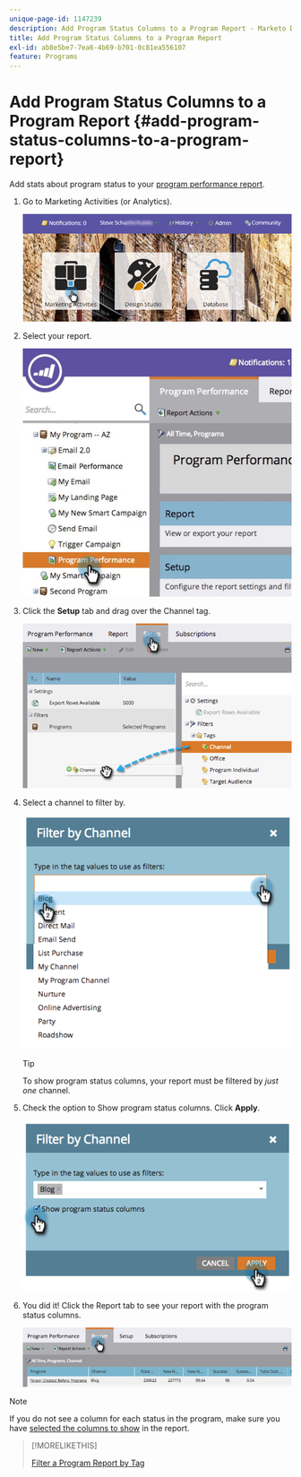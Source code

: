 ```yaml
---
unique-page-id: 1147239
description: Add Program Status Columns to a Program Report - Marketo Docs - Product Documentation
title: Add Program Status Columns to a Program Report
exl-id: ab8e5be7-7ea6-4b69-b701-0c81ea556107
feature: Programs
---
```

# Add Program Status Columns to a Program Report {#add-program-status-columns-to-a-program-report}

Add stats about program status to your [program performance report](/help/marketo/product-docs/core-marketo-concepts/programs/program-performance-report/create-a-program-performance-report.md).

1. Go to Marketing Activities (or Analytics).

   ![](assets/login-marketing-activities-2.png)

1. Select your report.

   ![](assets/emailperformance.jpg)

1. Click the **Setup** tab and drag over the Channel tag.

   ![](assets/image2014-9-23-16-3a26-3a38.png)

1. Select a channel to filter by.

   ![](assets/image2014-9-23-16-3a26-3a48.png)

   >[!TIP]
   >
   >To show program status columns, your report must be filtered by _just one_ channel.

1. Check the option to Show program status columns. Click **Apply**.

   ![](assets/image2014-9-23-16-3a26-3a53.png)

1. You did it! Click the Report tab to see your report with the program status columns.

   ![](assets/programreport.jpg)

>[!NOTE]
>
>If you do not see a column for each status in the program, make sure you have [selected the columns to show](/help/marketo/product-docs/reporting/basic-reporting/editing-reports/select-report-columns.md) in the report.

>[!MORELIKETHIS]
>
>[Filter a Program Report by Tag](/help/marketo/product-docs/core-marketo-concepts/programs/program-performance-report/filter-a-program-report-by-tag.md)
